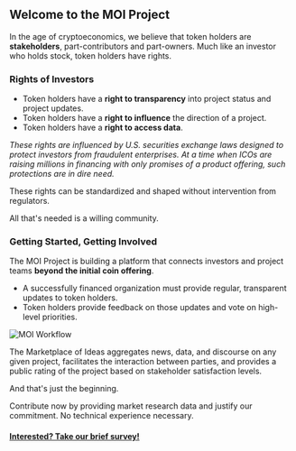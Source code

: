 ## Welcome to the MOI Project

In the age of cryptoeconomics, we believe that token holders are **stakeholders**, part-contributors and part-owners. Much like an investor who holds stock, token holders have rights.


### Rights of Investors
* Token holders have a **right to transparency** into project status and project updates.
* Token holders have a **right to influence** the direction of a project.
* Token holders have a **right to access data**.

*These rights are influenced by U.S. securities exchange laws designed to protect investors from fraudulent enterprises. At a time when ICOs are raising millions in financing with only promises of a product offering, such protections are in dire need.*

These rights can be standardized and shaped without intervention from regulators. 

All that's needed is a willing community.


### Getting Started, Getting Involved

The MOI Project is building a platform that connects investors and project teams **beyond the initial coin offering**. 
* A successfully financed organization must provide regular, transparent updates to token holders. 
* Token holders provide feedback on those updates and vote on high-level priorities. 

![MOI Workflow](https://static.wixstatic.com/media/68ef5d_f80758c5f3fb4489b580d15a30c7c5b1~mv2.png/v1/fill/w_306,h_303,al_c,usm_0.66_1.00_0.01/68ef5d_f80758c5f3fb4489b580d15a30c7c5b1~mv2.png)

The Marketplace of Ideas aggregates news, data, and discourse on any given project, facilitates the interaction between parties, and provides a public rating of the project based on stakeholder satisfaction levels. 

And that's just the beginning.

Contribute now by providing market research data and justify our commitment. No technical experience necessary. 

#### **[Interested? Take our brief survey!](www.google.com)**

 
  
   
